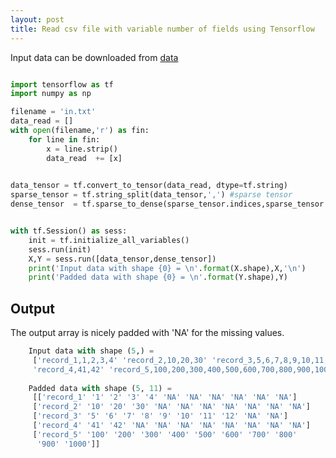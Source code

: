 ```yaml
---
layout: post
title: Read csv file with variable number of fields using Tensorflow
---
```


Input data can be downloaded from [data](https://github.com/pchanda/pchanda.github.io/blob/master/data/in.txt)


```python

import tensorflow as tf
import numpy as np

filename = 'in.txt'
data_read = []
with open(filename,'r') as fin:
    for line in fin:
        x = line.strip()
        data_read  += [x]
        

data_tensor = tf.convert_to_tensor(data_read, dtype=tf.string)
sparse_tensor = tf.string_split(data_tensor,',') #sparse tensor
dense_tensor  = tf.sparse_to_dense(sparse_tensor.indices,sparse_tensor.dense_shape,sparse_tensor.values,default_value='NA')


with tf.Session() as sess:
    init = tf.initialize_all_variables()
    sess.run(init)
    X,Y = sess.run([data_tensor,dense_tensor])
    print('Input data with shape {0} = \n'.format(X.shape),X,'\n')
    print('Padded data with shape {0} = \n'.format(Y.shape),Y)
```

## Output 
The output array is nicely padded with 'NA' for the missing values. 

```python
    Input data with shape (5,) = 
     ['record_1,1,2,3,4' 'record_2,10,20,30' 'record_3,5,6,7,8,9,10,11,12'
     'record_4,41,42' 'record_5,100,200,300,400,500,600,700,800,900,1000'] 
    
    Padded data with shape (5, 11) = 
     [['record_1' '1' '2' '3' '4' 'NA' 'NA' 'NA' 'NA' 'NA' 'NA']
     ['record_2' '10' '20' '30' 'NA' 'NA' 'NA' 'NA' 'NA' 'NA' 'NA']
     ['record_3' '5' '6' '7' '8' '9' '10' '11' '12' 'NA' 'NA']
     ['record_4' '41' '42' 'NA' 'NA' 'NA' 'NA' 'NA' 'NA' 'NA' 'NA']
     ['record_5' '100' '200' '300' '400' '500' '600' '700' '800'
      '900' '1000']]
```    
